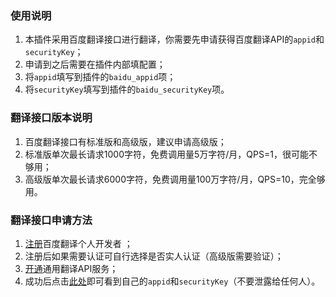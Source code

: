 ### 使用说明
1. 本插件采用百度翻译接口进行翻译，你需要先申请获得百度翻译API的`appid`和`securityKey`；
2. 申请到之后需要在插件内部填配置；
3. 将`appid`填写到插件的`baidu_appid`项；
4. 将`securityKey`填写到插件的`baidu_securityKey`项。

### 翻译接口版本说明
1. 百度翻译接口有标准版和高级版，建议申请高级版；
2. 标准版单次最长请求1000字符，免费调用量5万字符/月，QPS=1，很可能不够用；
3. 高级版单次最长请求6000字符，免费调用量100万字符/月，QPS=10，完全够用。

### 翻译接口申请方法
1. [注册](http://api.fanyi.baidu.com/register)百度翻译个人开发者 ；
2. 注册后如果需要认证可自行选择是否实人认证（高级版需要验证）；
3. [开通](https://fanyi-api.baidu.com/choose)通用翻译API服务；
4. 成功后点击[此处](http://api.fanyi.baidu.com/manage/developer)即可看到自己的`appid`和`securityKey`（不要泄露给任何人）。